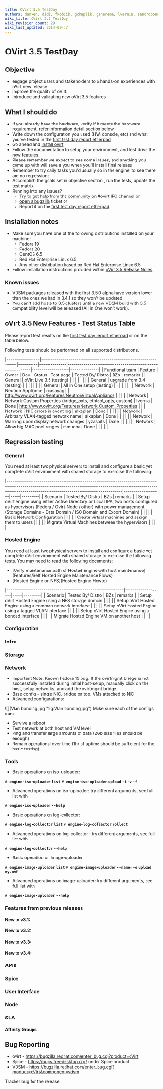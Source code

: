 ```yaml
---
title: OVirt 3.5 TestDay
authors: danken, didi, fkobzik, gchaplik, gshereme, lvernia, sandrobonazzola
wiki_title: OVirt 3.5 TestDay
wiki_revision_count: 29
wiki_last_updated: 2014-09-17
---
```


# OVirt 3.5 TestDay

## Objective

*   engage project users and stakeholders to a hands-on experiences with oVirt new release.
*   improve the quality of oVirt.
*   Introduce and validating new oVirt 3.5 features

## What I should do

*   If you already have the hardware, verify if it meets the hardware requirement, refer information detail section below
*   Write down the configuration you used (HW, console, etc) and what you've tested in the [first test day report etherpad](http://etherpad.ovirt.org/p/3.5-testday-1)
*   Go ahead and [ install ovirt ](oVirt_3.5_TestDay#Installation_notes)
*   Follow the documentation to setup your environment, and test drive the new features.
*   Please remember we expect to see some issues, and anything you come up with will save a you when you'll install final release
*   Remember to try daily tasks you'd usually do in the engine, to see there are no regressions.
*   Accomplish the goals set in objective section , run the tests, update the test matrix.
*   Running into any issues?
    -   [ Try to get help from the community ](Community) on #ovirt IRC channel or
    -   [open a bugzilla](https://bugzilla.redhat.com/enter_bug.cgi?product=oVirt) ticket or
    -   Report it on the [first test day report etherpad](http://etherpad.ovirt.org/p/3.5-testday-1)

## Installation notes

*   Make sure you have one of the following distributions installed on your machine:
    -   Fedora 19
    -   Fedora 20
    -   CentOS 6.5
    -   Red Hat Enterprise Linux 6.5
    -   Any other distribution based on Red Hat Enterprise Linux 6.5
*   Follow installation instructions provided within [oVirt 3.5 Release Notes](OVirt_3.5_Release_Notes#Fedora_.2F_CentOS_.2F_RHEL)

### Known issues

*   VDSM packages released with the first 3.5.0 alpha have version lower than the ones we had in 3.4.1 so they won't be updated.
*   You can't add hosts to 3.5 clusters until a new VDSM build with 3.5 compatibility level will be released (All in One won't work).

## oVirt 3.5 New Features - Test Status Table

Please report test results on the [first test day report etherpad](http://etherpad.ovirt.org/p/3.4-testday-1) or on the table below.

Following tests should be performed on all supported distributions.

|-----------------|-----------------------------------------------------------------|----------|--------------|-----------------------------------------------------------|-------------------|-----|---------|
| Functional team | Feature                                                         | Owner    | Dev - Status | Test page                                                 | Tested By/ Distro | BZs | remarks |
| General         | oVirt Live 3.5 (testing)                                        |          |              |                                                           |                   |     |         |
| General         | upgrade from 3.4 (testing)                                      |          |              |                                                           |                   |     |         |
| General         | All in One setup (testing)                                      |          |              |                                                           |                   |     |         |
| Network         | Neutron Appliance                                               | masayag  |              | <http://www.ovirt.org/Features/NeutronVirtualAppliance>   |                   |     |         |
| Network         | Network Custom Properties (bridge_opts, ethtool_opts, custom) | lvernia  | Done         | <http://www.ovirt.org/Features/Network_Custom_Properties> |                   |     |
| Network         | NIC errors in event log                                         | alkaplan | Done         |                                                           |                   |     |         |
| Network         | Arbitrary VLAN-tagged network name                              | alkaplan | Done         |                                                           |                   |     |         |
| Network         | Warning upon display network changes                            | yzaspits | Done         |                                                           |                   |     |         |
| Network         | Allow big MAC pool ranges                                       | mmucha   | Done         |                                                           |                   |     |         |

## Regression testing

### General

You need at least two physical servers to install and configure a basic yet complete oVirt environment with shared storage to exercise the following:

|-----------------------------------------------------------------------------------------------------------------------------------------------------------------------------------------------------------------------|-------------------|-----|---------|
| Scenario                                                                                                                                                                                                              | Tested By/ Distro | BZs | remarks |
| Setup oVirt engine using either Active Directory or Local IPA, two hosts configured as hypervisors (Fedora / Ovirt-Node / other) with power management (Storage Domains - Data Domain / ISO Domain and Export Domain) |                   |     |         |
| Basic Network Configuration                                                                                                                                                                                           |                   |     |         |
| Create virtual machines and assign them to users                                                                                                                                                                      |                   |     |         |
| Migrate Virtual Machines between the hypervisors                                                                                                                                                                      |                   |     |         |

### Hosted Engine

You need at least two physical servers to install and configure a basic yet complete oVirt environment with shared storage to exercise the following tests. You may need to read the following documents:

*   [Unify maintenance path of Hosted Engine with host maintenance](Features/Self Hosted Engine Maintenance Flows)
*   [Hosted Engine on NFS](Hosted Engine Howto)

|------------------------------------------------------------|-------------------|-----|---------|
| Scenario                                                   | Tested By/ Distro | BZs | remarks |
| Setup oVirt Hosted Engine using a NFS storage domain       |                   |     |         |
| Setup oVirt Hosted Engine using a common network interface |                   |     |         |
| Setup oVirt Hosted Engine using a tagged VLAN interface    |                   |     |         |
| Setup oVirt Hosted Engine using a bonded interface         |                   |     |         |
| Migrate Hosted Engine VM on another host                   |                   |     |         |

### Configuration

### Infra

### Storage

### Network

*   Important Note: Known Fedora 19 bug: If the ovirtmgmt bridge is not successfully installed during initial host-setup, manually click on the host, setup networks, and add the ovirtmgmt bridge.
*   Base config - single NIC, bridge on top, VMs attached to NIC
*   Advanced configurations:

![](Vlan bonding.jpg "fig:Vlan bonding.jpg") Make sure each of the configs can:

*   Survive a reboot
*   Test network at both host and VM level
*   Ping and transfer large amounts of data (2Gb size files should be enough)
*   Remain operational over time (1hr of uptime should be sufficient for the basic testing)

### Tools

*   Basic operations on iso-uploader:

`# `**`engine-iso-uploader` `list`**
`# `**`engine-iso-uploader` `upload` <iso> `-i` <iso-domain-name> `-v` `-f`**

*   Advanced operations on iso-uploader: try different arguments, see full list with

`# `**`engine-iso-uploader` `--help`**

*   Basic operations on log-collector:

`# `**`engine-log-collector` `list`**
`# `**`engine-log-collector` `collect`**

*   Advanced operations on log-collector : try different arguments, see full list with

`# `**`engine-log-collector` `--help`**

*   Basic operation on image-uploader

`# `**`engine-image-uploader` `list`**
`# `**`engine-image-uploader` `--name=`<new name here> `-e` <domain> `upload` `my.ovf`**

*   Advanced operations on image-uploader: try different arguments, see full list with

`# `**`engine-image-uploader` `--help`**

### Features from previous releases

#### New to v3.1:

#### New to v3.2:

#### New to v3.3:

#### New to v3.4:

### APIs

### Spice

### User Interface

### Node

### SLA

#### Affinity Groups

## Bug Reporting

*   ovirt - <https://bugzilla.redhat.com/enter_bug.cgi?product=oVirt>
*   Spice - <https://bugs.freedesktop.org/> under Spice product
*   VDSM - <https://bugzilla.redhat.com/enter_bug.cgi?product=oVirt&component=vdsm>

Tracker bug for the release
